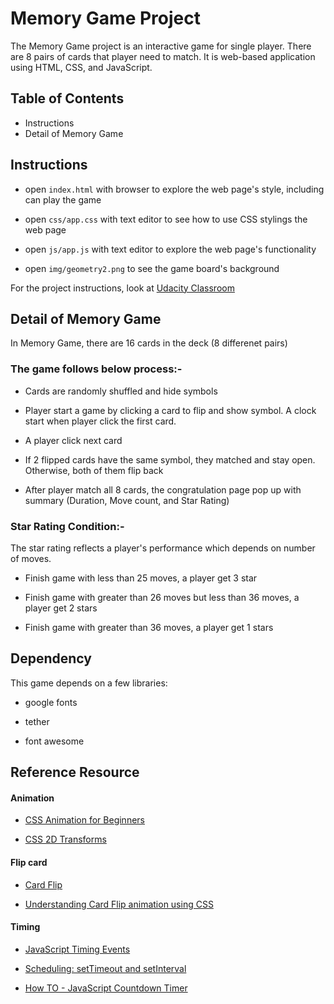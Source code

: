 # Memory Game Project

The Memory Game project is an interactive game for single player. There are 8 pairs of cards that player need to match. It is web-based application using HTML, CSS, and JavaScript. 

## Table of Contents

* Instructions
* Detail of Memory Game

## Instructions

* open `index.html` with browser to explore the web page's style, including can play the game

* open `css/app.css` with text editor to see how to use CSS stylings the web page

* open `js/app.js` with text editor to explore the web page's functionality 

* open `img/geometry2.png` to see the game board's background

For the project instructions, look at [Udacity Classroom](https://classroom.udacity.com/nanodegrees/nd001/parts/a76bb181-979a-4b36-b32f-01bced6e363e/modules/677caa06-55d6-444e-a853-08627c5516a7/lessons/4227cbf4-f6ce-4798-a7e5-b1ce3b9e7c33/concepts/0a38769e-8e23-4e3f-9482-d8d1aa80fbb6)

## Detail of Memory Game

In Memory Game, there are 16 cards in the deck (8 differenet pairs)


### The game follows below process:-

* Cards are randomly shuffled and hide symbols

* Player start a game by clicking a card to flip and show symbol. A clock start when player click the first card.

* A player click next card 

* If 2 flipped cards have the same symbol, they matched and stay open. Otherwise, both of them flip back

* After player match all 8 cards, the congratulation page pop up with summary (Duration, Move count, and Star Rating)


### Star Rating Condition:-

The star rating reflects a player's performance which depends on number of moves. 

  * Finish game with less than 25 moves, a player get 3 star

  * Finish game with greater than 26 moves but less than 36 moves, a player get 2 stars

  * Finish game with greater than 36 moves, a player get 1 stars

  ## Dependency
  
  This game depends on a few libraries:
  
  * google fonts

  * tether

  * font awesome
  
  ## Reference Resource
  
  #### Animation
  
  * [CSS Animation for Beginners](https://robots.thoughtbot.com/css-animation-for-beginners)
  
  * [CSS 2D Transforms](https://www.w3schools.com/css/css3_2dtransforms.asp)
  
  #### Flip card
  
  * [Card Flip](https://3dtransforms.desandro.com/card-flip)
  
  * [Understanding Card Flip animation using CSS](https://medium.com/designer-recipes/understanding-card-flip-animation-using-css-391c40ed3136)
  
  #### Timing
  
  * [JavaScript Timing Events](https://www.w3schools.com/js/js_timing.asp)
  
  * [Scheduling: setTimeout and setInterval](https://javascript.info/settimeout-setinterval)
  
  * [How TO - JavaScript Countdown Timer](https://www.w3schools.com/howto/howto_js_countdown.asp)
